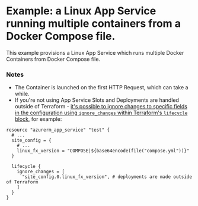 # Example: a Linux App Service running multiple containers from a Docker Compose file.

This example provisions a Linux App Service which runs multiple Docker Containers from Docker Compose file.

### Notes

* The Container is launched on the first HTTP Request, which can take a while.
* If you're not using App Service Slots and Deployments are handled outside of Terraform - [it's possible to ignore changes to specific fields in the configuration using `ignore_changes` within Terraform's `lifecycle` block](https://www.terraform.io/docs/configuration/resources.html#lifecycle), for example:

```hcl
resource "azurerm_app_service" "test" {
  # ...
  site_config = {
    # ...
    linux_fx_version = "COMPOSE|${base64encode(file("compose.yml"))}"
  }

  lifecycle {
    ignore_changes = [
      "site_config.0.linux_fx_version", # deployments are made outside of Terraform
    ]
  }
}
```
